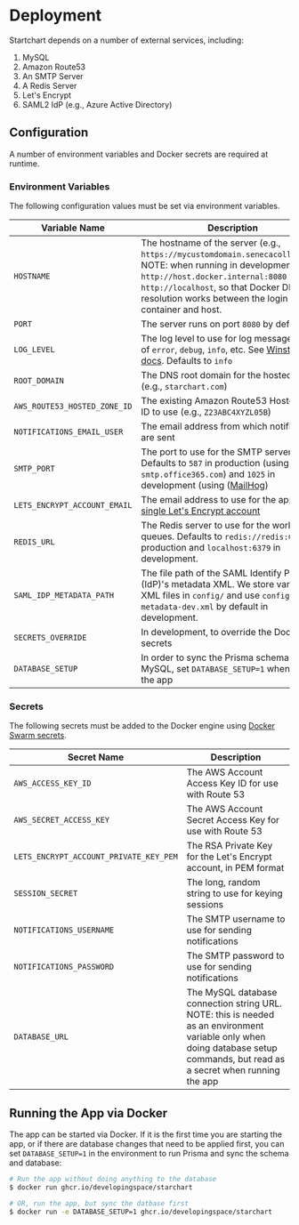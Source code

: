 # Deployment

Startchart depends on a number of external services, including:

1. MySQL
2. Amazon Route53
3. An SMTP Server
4. A Redis Server
5. Let's Encrypt
6. SAML2 IdP (e.g., Azure Active Directory)

## Configuration

A number of environment variables and Docker secrets are required at runtime.

### Environment Variables

The following configuration values must be set via environment variables.

| Variable Name                | Description                                                                                                                                                                                                                                               |
| ---------------------------- | --------------------------------------------------------------------------------------------------------------------------------------------------------------------------------------------------------------------------------------------------------- |
| `HOSTNAME`                   | The hostname of the server (e.g., `https://mycustomdomain.senecacollege.ca`). NOTE: when running in development, use `http://host.docker.internal:8080` vs. `http://localhost`, so that Docker DNS resolution works between the login container and host. |
| `PORT`                       | The server runs on port `8080` by default                                                                                                                                                                                                                 |
| `LOG_LEVEL`                  | The log level to use for log messages. One of `error`, `debug`, `info`, etc. See [Winston docs](https://github.com/winstonjs/winston#logging-levels). Defaults to `info`                                                                                  |
| `ROOT_DOMAIN`                | The DNS root domain for the hosted zone (e.g., `starchart.com`)                                                                                                                                                                                           |
| `AWS_ROUTE53_HOSTED_ZONE_ID` | The existing Amazon Route53 Hosted Zone ID to use (e.g., `Z23ABC4XYZL05B`)                                                                                                                                                                                |
| `NOTIFICATIONS_EMAIL_USER`   | The email address from which notifications are sent                                                                                                                                                                                                       |
| `SMTP_PORT`                  | The port to use for the SMTP server. Defaults to `587` in production (using `smtp.office365.com`) and `1025` in development (using ([MailHog](https://github.com/mailhog/MailHog))                                                                        |
| `LETS_ENCRYPT_ACCOUNT_EMAIL` | The email address to use for the app's [single Let's Encrypt account](https://letsencrypt.org/docs/integration-guide/#one-account-or-many)                                                                                                                |
| `REDIS_URL`                  | The Redis server to use for the worker queues. Defaults to `redis://redis:6379` in production and `localhost:6379` in development.                                                                                                                        |
| `SAML_IDP_METADATA_PATH`     | The file path of the SAML Identify Provider (IdP)'s metadata XML. We store various XML files in `config/` and use `config/idp-metadata-dev.xml` by default in development.                                                                                |
| `SECRETS_OVERRIDE`           | In development, to override the Docker secrets                                                                                                                                                                                                            |
| `DATABASE_SETUP`             | In order to sync the Prisma schema with MySQL, set `DATABASE_SETUP=1` when running the app                                                                                                                                                                |

### Secrets

The following secrets must be added to the Docker engine using [Docker Swarm secrets](https://docs.docker.com/engine/swarm/secrets/).

| Secret Name                            | Description                                                                                                                                                                  |
| -------------------------------------- | ---------------------------------------------------------------------------------------------------------------------------------------------------------------------------- |
| `AWS_ACCESS_KEY_ID`                    | The AWS Account Access Key ID for use with Route 53                                                                                                                          |
| `AWS_SECRET_ACCESS_KEY`                | The AWS Account Secret Access Key for use with Route 53                                                                                                                      |
| `LETS_ENCRYPT_ACCOUNT_PRIVATE_KEY_PEM` | The RSA Private Key for the Let's Encrypt account, in PEM format                                                                                                             |
| `SESSION_SECRET`                       | The long, random string to use for keying sessions                                                                                                                           |
| `NOTIFICATIONS_USERNAME`               | The SMTP username to use for sending notifications                                                                                                                           |
| `NOTIFICATIONS_PASSWORD`               | The SMTP password to use for sending notifications                                                                                                                           |
| `DATABASE_URL`                         | The MySQL database connection string URL. NOTE: this is needed as an environment variable only when doing database setup commands, but read as a secret when running the app |

## Running the App via Docker

The app can be started via Docker. If it is the first time you are starting the app, or if there are database changes that need to be applied first, you can set `DATABASE_SETUP=1` in the environment to run Prisma and sync the schema and database:

```sh
# Run the app without doing anything to the database
$ docker run ghcr.io/developingspace/starchart

# OR, run the app, but sync the datbase first
$ docker run -e DATABASE_SETUP=1 ghcr.io/developingspace/starchart
```
